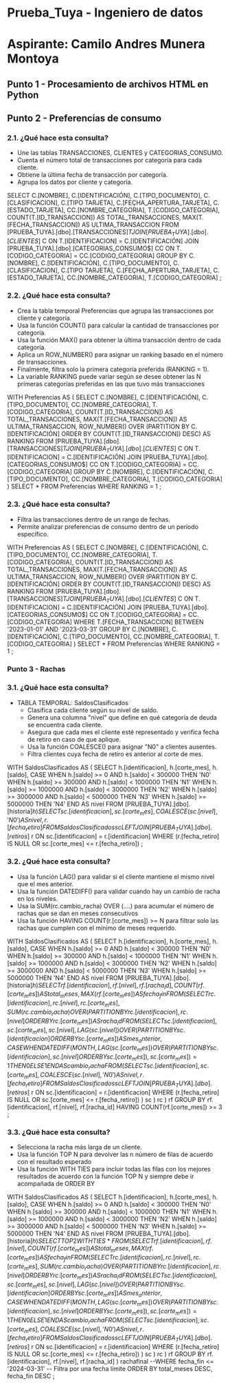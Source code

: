 # Prueba_Tuya - Ingeniero de datos
# Aspirante: Camilo Andres Munera Montoya


## Punto 1 - Procesamiento de archivos HTML en Python



## Punto 2 -  Preferencias de consumo

### 2.1. ¿Qué hace esta consulta?

- Une las tablas TRANSACCIONES, CLIENTES y CATEGORIAS_CONSUMO.
- Cuenta el número total de transacciones por categoría para cada cliente.
- Obtiene la última fecha de transacción por categoría.
- Agrupa los datos por cliente y categoría.


SELECT 
    C.[NOMBRE],
    C.[IDENTIFICACIÓN],
    C.[TIPO_DOCUMENTO],
    C.[CLASIFICACION],
    C.[TIPO TARJETA],
    C.[FEÇHA_APERTURA_TARJETA],
    C.[ESTADO_TARJETA],
    CC.[NOMBRE_CATEGORIA],
    T.[CODIGO_CATEGORIA],
    COUNT(T.[ID_TRANSACCION]) AS TOTAL_TRANSACCIONES,
    MAX(T.[FECHA_TRANSACCION]) AS ULTIMA_TRANSACCION
FROM [PRUEBA_TUYA].[dbo].[TRANSACCIONES$] T
JOIN [PRUEBA_TUYA].[dbo].[CLIENTES$] C ON T.[IDENTIFICACION] = C.[IDENTIFICACIÓN]
JOIN [PRUEBA_TUYA].[dbo].[CATEGORIAS_CONSUMO$] CC ON T.[CODIGO_CATEGORIA] = CC.[CODIGO_CATEGORIA]
GROUP BY C.[NOMBRE], C.[IDENTIFICACIÓN], C.[TIPO_DOCUMENTO], C.[CLASIFICACION], 
C.[TIPO TARJETA], C.[FEÇHA_APERTURA_TARJETA], C.[ESTADO_TARJETA], CC.[NOMBRE_CATEGORIA], T.[CODIGO_CATEGORIA]
;


### 2.2. ¿Qué hace esta consulta?

- Crea la tabla temporal Preferencias que agrupa las transacciones por cliente y categoría.
- Usa la función COUNT() para calcular la cantidad de transacciones por categoría.
- Usa la función MAX() para obtener la última transacción dentro de cada categoría.
- Aplica un ROW_NUMBER() para asignar un ranking basado en el número de transacciones.
- Finalmente, filtra solo la primera categoría preferida (RANKING = 1).
- La variable RANKING puede variar según se desee obtener las N primeras categorías preferidas en las que tuvo más transacciones


WITH Preferencias AS (
			SELECT 
				C.[NOMBRE],
				C.[IDENTIFICACIÓN],
				C.[TIPO_DOCUMENTO],
				CC.[NOMBRE_CATEGORIA],
				T.[CODIGO_CATEGORIA],
				COUNT(T.[ID_TRANSACCION]) AS TOTAL_TRANSACCIONES,
				MAX(T.[FECHA_TRANSACCION]) AS ULTIMA_TRANSACCION,
				ROW_NUMBER() OVER (PARTITION BY C.[IDENTIFICACIÓN] ORDER BY COUNT(T.[ID_TRANSACCION]) DESC) AS RANKING
			FROM [PRUEBA_TUYA].[dbo].[TRANSACCIONES$] T
			JOIN [PRUEBA_TUYA].[dbo].[CLIENTES$] C ON T.[IDENTIFICACION] = C.[IDENTIFICACIÓN]
			JOIN [PRUEBA_TUYA].[dbo].[CATEGORIAS_CONSUMO$] CC ON T.[CODIGO_CATEGORIA] = CC.[CODIGO_CATEGORIA]
			GROUP BY C.[NOMBRE], C.[IDENTIFICACIÓN], C.[TIPO_DOCUMENTO], CC.[NOMBRE_CATEGORIA], T.[CODIGO_CATEGORIA]
			)
SELECT 
* 
FROM Preferencias 
WHERE RANKING = 1
;



### 2.3. ¿Qué hace esta consulta?

- Filtra las transacciones dentro de un rango de fechas.
- Permite analizar preferencias de consumo dentro de un período específico.
  

WITH Preferencias AS (
			SELECT 
				C.[NOMBRE],
				C.[IDENTIFICACIÓN],
				C.[TIPO_DOCUMENTO],
				CC.[NOMBRE_CATEGORIA],
				T.[CODIGO_CATEGORIA],
				COUNT(T.[ID_TRANSACCION]) AS TOTAL_TRANSACCIONES,
				MAX(T.[FECHA_TRANSACCION]) AS ULTIMA_TRANSACCION,
				ROW_NUMBER() OVER (PARTITION BY C.[IDENTIFICACIÓN] ORDER BY COUNT(T.[ID_TRANSACCION]) DESC) AS RANKING
			FROM [PRUEBA_TUYA].[dbo].[TRANSACCIONES$] T
			JOIN [PRUEBA_TUYA].[dbo].[CLIENTES$] C ON T.[IDENTIFICACION] = C.[IDENTIFICACIÓN]
			JOIN [PRUEBA_TUYA].[dbo].[CATEGORIAS_CONSUMO$] CC ON T.[CODIGO_CATEGORIA] = CC.[CODIGO_CATEGORIA]
			WHERE T.[FECHA_TRANSACCION] BETWEEN '2023-01-01' AND '2023-03-31'
			GROUP BY C.[NOMBRE], C.[IDENTIFICACIÓN], C.[TIPO_DOCUMENTO], CC.[NOMBRE_CATEGORIA], T.[CODIGO_CATEGORIA]
		)
SELECT 
* 
FROM Preferencias WHERE RANKING = 1
;




### Punto 3 -  Rachas

### 3.1. ¿Qué hace esta consulta?

* TABLA TEMPORAL: SaldosClasificados
	- Clasifica cada cliente según su nivel de saldo.
	- Genera una columna "nivel" que define en qué categoría de deuda se encuentra cada cliente.
	- Asegura que cada mes el cliente esté representado y verifica fecha de retiro en caso de que aplique.
	- Usa la función COALESCE() para asignar "N0" a clientes ausentes.
	- Filtra clientes cuya fecha de retiro es anterior al corte de mes.


WITH SaldosClasificados AS (
			SELECT 
				h.[identificacion],
				h.[corte_mes],
				h.[saldo],
				CASE 
					WHEN h.[saldo] >= 0 AND h.[saldo] < 300000 THEN 'N0'
					WHEN h.[saldo] >= 300000 AND h.[saldo] < 1000000 THEN 'N1'
					WHEN h.[saldo] >= 1000000 AND h.[saldo] < 3000000 THEN 'N2'
					WHEN h.[saldo] >= 3000000 AND h.[saldo] < 5000000 THEN 'N3'
					WHEN h.[saldo] >= 5000000 THEN 'N4'
				END AS nivel
			FROM [PRUEBA_TUYA].[dbo].[historia$] h
			)
SELECT 
    sc.[identificacion],
    sc.[corte_mes],
    COALESCE(sc.[nivel], 'N0') AS nivel,
    r.[fecha_retiro]
FROM SaldosClasificados sc
LEFT JOIN [PRUEBA_TUYA].[dbo].[retiros$] r ON sc.[identificacion] = r.[identificacion]
WHERE (r.[fecha_retiro] IS NULL OR sc.[corte_mes] <= r.[fecha_retiro])
;



### 3.2. ¿Qué hace esta consulta?

- Usa la función LAG() para validar si el cliente mantiene el mismo nivel que el mes anterior.
- Usa la función DATEDIFF() para validar cuando hay un cambio de racha en los niveles.
- Usa la SUM(rc.cambio_racha) OVER (....) para acumular el número de rachas que se dan en meses consecutivos
- Usa la función HAVING COUNT(r.[corte_mes]) >= N para filtrar solo las rachas que cumplen con el mínimo de meses requerido.



WITH SaldosClasificados AS (
			SELECT 
				h.[identificacion],
				h.[corte_mes],
				h.[saldo],
				CASE 
					WHEN h.[saldo] >= 0 AND h.[saldo] < 300000 THEN 'N0'
					WHEN h.[saldo] >= 300000 AND h.[saldo] < 1000000 THEN 'N1'
					WHEN h.[saldo] >= 1000000 AND h.[saldo] < 3000000 THEN 'N2'
					WHEN h.[saldo] >= 3000000 AND h.[saldo] < 5000000 THEN 'N3'
					WHEN h.[saldo] >= 5000000 THEN 'N4'
				END AS nivel
			FROM [PRUEBA_TUYA].[dbo].[historia$] h
			)
	SELECT 
		rf.[identificacion],
		rf.[nivel],
		rf.[racha_id],
		COUNT(rf.[corte_mes]) AS total_meses,
		MAX(rf.[corte_mes]) AS fecha_fin
	FROM
		(
			SELECT 
				rc.[identificacion],
				rc.[nivel],
				rc.[corte_mes],
				SUM(rc.cambio_racha) OVER (PARTITION BY rc.[identificacion], rc.[nivel] ORDER BY rc.[corte_mes]) AS racha_id
			FROM
				(
				SELECT 
					sc.[identificacion],
					sc.[corte_mes],
					sc.[nivel],
					LAG(sc.[nivel]) OVER (PARTITION BY sc.[identificacion] ORDER BY sc.[corte_mes]) AS mes_anterior,
					CASE 
					WHEN DATEDIFF(MONTH, LAG(sc.[corte_mes]) OVER (PARTITION BY sc.[identificacion], sc.[nivel] ORDER BY sc.[corte_mes]), sc.[corte_mes]) = 1 
					THEN 0 ELSE 1 END AS cambio_racha
				FROM (
						SELECT 
							sc.[identificacion],
							sc.[corte_mes],
							COALESCE(sc.[nivel], 'N0') AS nivel,
							r.[fecha_retiro]
						FROM SaldosClasificados sc
						LEFT JOIN [PRUEBA_TUYA].[dbo].[retiros$] r ON sc.[identificacion] = r.[identificacion]
						WHERE (r.[fecha_retiro] IS NULL OR sc.[corte_mes] <= r.[fecha_retiro])
					) sc
			) rc
		) rf
	GROUP BY rf.[identificacion], rf.[nivel], rf.[racha_id]
	HAVING COUNT(rf.[corte_mes]) >= 3
;


### 3.3. ¿Qué hace esta consulta?

- Selecciona la racha más larga de un cliente.
- Usa la función TOP N para devolver las n número de filas de acuerdo con el resultado esperado
- Usa la función WITH TIES para incluir todas las filas con los mejores resultados de acuerdo con la función TOP N y siempre debe ir acompañada de ORDER BY


WITH SaldosClasificados AS (
			SELECT 
				h.[identificacion],
				h.[corte_mes],
				h.[saldo],
				CASE 
					WHEN h.[saldo] >= 0 AND h.[saldo] < 300000 THEN 'N0'
					WHEN h.[saldo] >= 300000 AND h.[saldo] < 1000000 THEN 'N1'
					WHEN h.[saldo] >= 1000000 AND h.[saldo] < 3000000 THEN 'N2'
					WHEN h.[saldo] >= 3000000 AND h.[saldo] < 5000000 THEN 'N3'
					WHEN h.[saldo] >= 5000000 THEN 'N4'
				END AS nivel
			FROM [PRUEBA_TUYA].[dbo].[historia$] h
			)
SELECT 
TOP 2 WITH TIES * 
FROM (
		SELECT 
			rf.[identificacion],
			rf.[nivel],
			COUNT(rf.[corte_mes]) AS total_meses,
			MAX(rf.[corte_mes]) AS fecha_fin
		FROM
			(
				SELECT 
					rc.[identificacion],
					rc.[nivel],
					rc.[corte_mes],
					SUM(rc.cambio_racha) OVER (PARTITION BY rc.[identificacion], rc.[nivel] ORDER BY rc.[corte_mes]) AS racha_id
				FROM
					(
					SELECT 
						sc.[identificacion],
						sc.[corte_mes],
						sc.[nivel],
						LAG(sc.[nivel]) OVER (PARTITION BY sc.[identificacion] ORDER BY sc.[corte_mes]) AS mes_anterior,
						CASE 
						WHEN DATEDIFF(MONTH, LAG(sc.[corte_mes]) OVER (PARTITION BY sc.[identificacion], sc.[nivel] ORDER BY sc.[corte_mes]), sc.[corte_mes]) = 1 
						THEN 0 ELSE 1 END AS cambio_racha
					FROM (
							SELECT 
								sc.[identificacion],
								sc.[corte_mes],
								COALESCE(sc.[nivel], 'N0') AS nivel,
								r.[fecha_retiro]
							FROM SaldosClasificados sc
							LEFT JOIN [PRUEBA_TUYA].[dbo].[retiros$] r ON sc.[identificacion] = r.[identificacion]
							WHERE (r.[fecha_retiro] IS NULL OR sc.[corte_mes] <= r.[fecha_retiro])
						) sc
				) rc
			) rf
		GROUP BY rf.[identificacion], rf.[nivel], rf.[racha_id]
	) rachafinal
--WHERE fecha_fin <= '2024-03-31'  -- Filtra por una fecha límite
ORDER BY total_meses DESC, fecha_fin DESC
;
